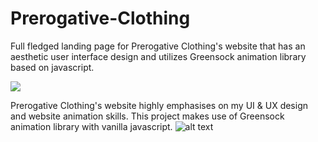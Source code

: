 # Prerogative-Clothing
Full fledged landing page for Prerogative Clothing's website that has an aesthetic user interface design and utilizes Greensock animation library based on javascript.

![](https://media.giphy.com/media/PmgfsDNjwf6IKdmJwE/giphy.gif)

Prerogative Clothing's website highly emphasises on my UI & UX design and website animation skills.
This project makes use of Greensock animation library with vanilla javascript.
![alt text](https://ihatetomatoes.net/wp-content/uploads/2016/09/img_greensock.png)
